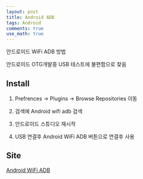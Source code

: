 ```yaml
---
layout: post
title: Android ADB
tags: Android
comments: true
use_math: true
---
```


안드로이드 WiFi ADB 방법


안드로이드 OTG개발중 USB 테스트에 불편함으로 찾음



## Install

1. Prefrences -> Plugins -> Browse Repositories 이동

2. 검색에 Android wifi adb 검색

3. 안드로이드 스튜디오 재시작

4. USB 연결후 Android WiFi ADB 버튼으로 연결후 사용



## Site

[Android WiFi ADB](https://plugins.jetbrains.com/plugin/7983-android-wifi-adb)